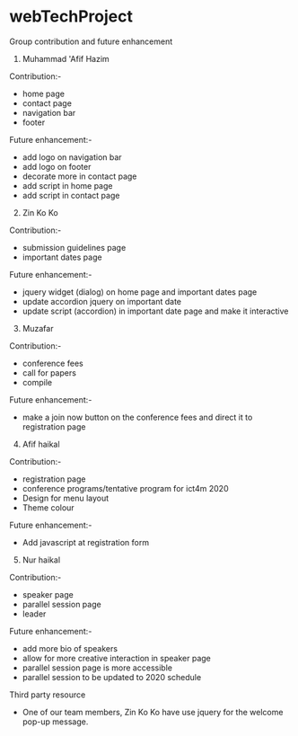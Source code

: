 # webTechProject

Group contribution and future enhancement

1. Muhammad 'Afif Hazim

Contribution:-
- home page
- contact page
- navigation bar
- footer

Future enhancement:-
- add logo on navigation bar
- add logo on footer
- decorate more in contact page
- add script in home page
- add script in contact page

2. Zin Ko Ko

Contribution:-
- submission guidelines page
- important dates page

Future enhancement:-
- jquery widget (dialog) on home page and important dates page
- update accordion jquery on important date
- update script (accordion) in important date page and make it interactive 

3. Muzafar

Contribution:-
- conference fees
- call for papers
- compile

Future enhancement:-
- make a join now button on the conference fees and direct it to registration page

4. Afif haikal

Contribution:-
- registration page
- conference programs/tentative program for ict4m 2020
- Design for menu layout
- Theme colour 

Future enhancement:-
- Add javascript at registration form

5. Nur haikal

Contribution:-
- speaker page
- parallel session page
- leader

Future enhancement:-
- add more bio of speakers
- allow for more creative interaction in speaker page
- parallel session page is more accessible
- parallel session to be updated to 2020 schedule



Third party resource
 - One of our team members, Zin Ko Ko have use jquery for the welcome pop-up message.




